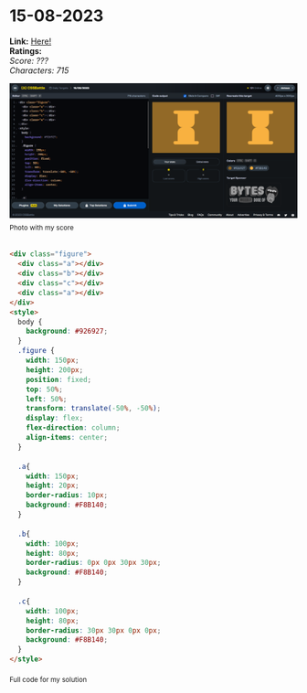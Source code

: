 # 15-08-2023

**Link:** [Here!](https://cssbattle.dev/play/KkYlfIHQN27g0O0zBjQ6)
<br>
**Ratings:**
<br>
*Score: ???*
<br>
*Characters: 715*

![15-08-2023](/daily-targets/08-2023/15-08-2023/15-08-2023-solution.png)
<sub>Photo with my score</sub>
<br>
<br>

```html
<div class="figure">
  <div class="a"></div>
  <div class="b"></div>
  <div class="c"></div>
  <div class="a"></div>
</div>
<style>
  body {
    background: #926927;
  }
  .figure {
    width: 150px;
    height: 200px;
    position: fixed;
    top: 50%;
    left: 50%;
    transform: translate(-50%, -50%);
    display: flex;
    flex-direction: column;
    align-items: center;
  }
  
  .a{
    width: 150px;
    height: 20px;
    border-radius: 10px;
    background: #F8B140;
  }
  
  .b{
    width: 100px;
    height: 80px;
    border-radius: 0px 0px 30px 30px;
    background: #F8B140;
  }
  
  .c{
    width: 100px;
    height: 80px;
    border-radius: 30px 30px 0px 0px;
    background: #F8B140;
  }
</style>
```
<sub>Full code for my solution</sub>
